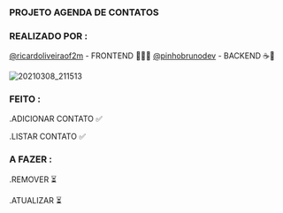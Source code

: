 
### PROJETO AGENDA DE CONTATOS


### REALIZADO POR :



<a href="https://github.com/ricardoliveiraof2m">@ricardoliveiraof2m</a> - FRONTEND  🎨:man_artist:
<a href="https://github.com/pinhobrunodev">@pinhobrunodev</a> - BACKEND ☕️🧱





![20210308_211513]( https://user-images.githubusercontent.com/60756219/110399211-2e759c80-8054-11eb-8405-03ac18dfbf3e.gif)







### FEITO : 


.ADICIONAR CONTATO ✅

.LISTAR CONTATO  ✅

### A FAZER : 

.REMOVER ⏳ 

.ATUALIZAR ⏳

